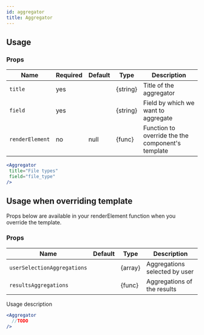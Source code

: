 ```yaml
---
id: aggregator
title: Aggregator
---
```


## Usage

### Props

| Name                          | Required  | Default       | Type      | Description             |
| ------------------------------|-----------|---------------| ----------|-------------------------|
| ``title``                     | yes       |               | {string}  | Title of the aggregator |
| ``field``                     | yes       |               | {string}  | Field by which we want to aggregate |
| ``renderElement``             | no        | null          | {func}    | Function to override the the component's template |


```jsx
<Aggregator
 title="File types"
 field="file_type"
/>
```

## Usage when overriding template

Props below are available in your renderElement function when you override the template.

### Props

| Name                          | Default       | Type      | Description                   |
| ------------------------------|---------------| ----------|-------------------------------|
| ``userSelectionAggregations`` |               | {array}   | Aggregations selected by user |
| ``resultsAggregations``       |               | {func}    | Aggregations of the results   |

Usage description
```jsx
<Aggregator
  //TODO
/>
```

